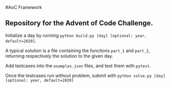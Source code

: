 #AoC Framework

Repository for the Advent of Code Challenge.
-
Initialize a day by running `python build.py [day] [optional: year, default=2020]`.

A typical solution is a file containing the funcitons `part_1` and `part_2`, returning
respectively the solution to the given day.

Add testcases into the `examples.json` files, and test them with `pytest`.

Once the testcases run without problem,
submit with `python solve.py [day] [optional: year, default=2020]`